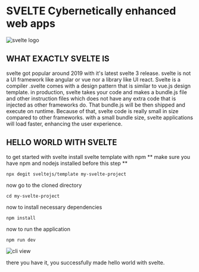 # SVELTE Cybernetically enhanced web apps

![svelte logo](https://miro.medium.com/max/1200/1*ldjKFBthtSWX-FidEupsFg.png "svelte logo")

## WHAT EXACTLY SVELTE IS

svelte got popular around 2019 with it's latest svelte 3 release.
svelte is not a UI framework like angular or vue nor a library like UI react. Svelte is a compiler .svelte comes with a design pattern that is similar to vue.js design template. in production, svelte takes your code and makes a bundle.js file and other instruction files which does not have any extra code that is injected as other frameworks do. That bundle.js will be then shipped and execute on runtime. Because of that, svelte code is really small in size compared to other frameworks. with a small bundle size, svelte applications will load faster, enhancing the user experience.

## HELLO WORLD WITH SVELTE

to get started with svelte install svelte template with npm
** make sure you have npm and nodejs installed before this step **

```
npx degit sveltejs/template my-svelte-project
```

now go to the cloned directory

```
cd my-svelte-project
```

now to install necessary dependencies

```
npm install
```

now to run the application

```
npm run dev

```

![cli view](https://miro.medium.com/max/1375/1*ndEtKIKDLcy_O2-z2j2WVQ.png "cli view ")

there you have it, you successfully made hello world with svelte.
